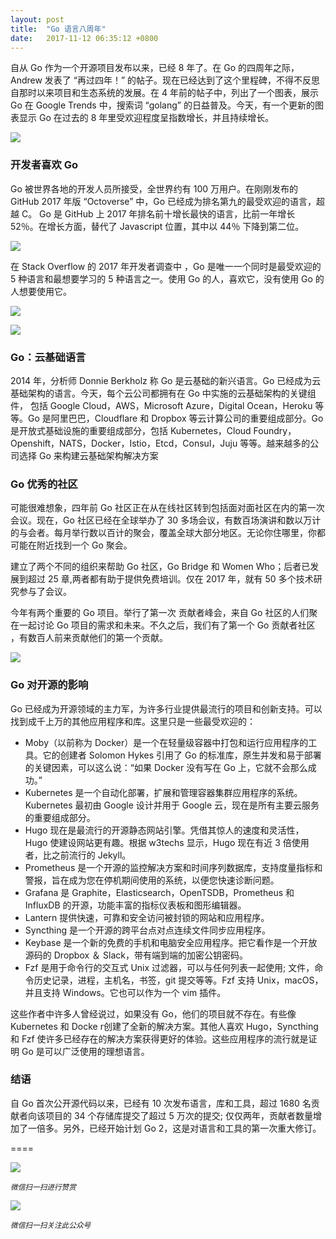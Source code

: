 ```yaml
---
layout: post
title:  "Go 语言八周年"
date:   2017-11-12 06:35:12 +0800
---
```

自从 Go 作为一个开源项目发布以来，已经 8 年了。在 Go 的四周年之际，Andrew 发表了 “再过四年！” 的帖子。现在已经达到了这个里程碑，不得不反思自那时以来项目和生态系统的发展。在 4 年前的帖子中，列出了一个图表，展示 Go 在 Google Trends 中，搜索词 “golang” 的日益普及。今天，有一个更新的图表显示 Go 在过去的 8 年里受欢迎程度呈指数增长，并且持续增长。

![](https://blog.golang.org/8years/image1.png)

### 开发者喜欢 Go

Go 被世界各地的开发人员所接受，全世界约有 100 万用户。在刚刚发布的 GitHub 2017 年版 “Octoverse” 中，Go 已经成为排名第九的最受欢迎的语言，超越 C。 Go 是 GitHub 上 2017 年排名前十增长最快的语言，比前一年增长 52％。在增长方面，替代了 Javascript 位置，其中以 44％ 下降到第二位。

![](https://blog.golang.org/8years/image2.png)

在 Stack Overflow 的 2017 年开发者调查中 ，Go 是唯一一个同时是最受欢迎的 5 种语言和最想要学习的 5 种语言之一。使用 Go 的人，喜欢它，没有使用 Go 的人想要使用它。

![](https://blog.golang.org/8years/image3.png)

![](https://blog.golang.org/8years/image4.png)

### Go：云基础语言

2014 年，分析师 Donnie Berkholz 称 Go 是云基础的新兴语言。Go 已经成为云基础架构的语言。今天，每个云公司都拥有在 Go 中实施的云基础架构的关键组件， 包括 Google Cloud，AWS，Microsoft Azure，Digital Ocean，Heroku 等等。Go 是阿里巴巴，Cloudflare 和 Dropbox 等云计算公司的重要组成部分。Go 是开放式基础设施的重要组成部分，包括 Kubernetes，Cloud Foundry，Openshift，NATS，Docker，Istio，Etcd，Consul，Juju 等等。越来越多的公司选择 Go 来构建云基础架构解决方案

### Go 优秀的社区

可能很难想象，四年前 Go 社区正在从在线社区转到包括面对面社区在内的第一次会议。现在，Go 社区已经在全球举办了 30 多场会议，有数百场演讲和数以万计的与会者。每月举行数以百计的聚会，覆盖全球大部分地区。无论你住哪里，你都可能在附近找到一个 Go 聚会。

建立了两个不同的组织来帮助 Go 社区，Go Bridge 和 Women Who；后者已发展到超过 25 章,两者都有助于提供免费培训。仅在 2017 年，就有 50 多个技术研究参与了会议。

今年有两个重要的 Go 项目。举行了第一次 贡献者峰会，来自 Go 社区的人们聚在一起讨论 Go 项目的需求和未来。不久之后，我们有了第一个 Go 贡献者社区 ，有数百人前来贡献他们的第一个贡献。

![](https://img0.tuicool.com/Q3quy2A.jpg!web)

### Go 对开源的影响

Go 已经成为开源领域的主力军，为许多行业提供最流行的项目和创新支持。可以找到成千上万的其他应用程序和库。这里只是一些最受欢迎的：

* Moby（以前称为 Docker）是一个在轻量级容器中打包和运行应用程序的工具。它的创建者 Solomon Hykes 引用了 Go 的标准库，原生并发和易于部署的关键因素，可以这么说：“如果 Docker 没有写在 Go 上，它就不会那么成功。”
* Kubernetes 是一个自动化部署，扩展和管理容器集群应用程序的系统。Kubernetes 最初由 Google 设计并用于 Google 云，现在是所有主要云服务的重要组成部分。
* Hugo 现在是最流行的开源静态网站引擎。凭借其惊人的速度和灵活性，Hugo 使建设网站更有趣。根据 w3techs 显示，Hugo 现在有近 3 倍使用者，比之前流行的 Jekyll。
* Prometheus 是一个开源的监控解决方案和时间序列数据库，支持度量指标和警报，旨在成为您在停机期间使用的系统，以便您快速诊断问题。
* Grafana 是 Graphite，Elasticsearch，OpenTSDB，Prometheus 和 InfluxDB 的开源，功能丰富的指标仪表板和图形编辑器。
* Lantern 提供快速，可靠和安全访问被封锁的网站和应用程序。
* Syncthing 是一个开源的跨平台点对点连续文件同步应用程序。
* Keybase 是一个新的免费的手机和电脑安全应用程序。把它看作是一个开放源码的 Dropbox ＆ Slack，带有端到端的加密公钥密码。
* Fzf 是用于命令行的交互式 Unix 过滤器，可以与任何列表一起使用; 文件，命令历史记录，进程，主机名，书签，git 提交等等。Fzf 支持 Unix，macOS，并且支持 Windows。它也可以作为一个 vim 插件。

这些作者中许多人曾经说过，如果没有 Go，他们的项目就不存在。有些像 Kubernetes 和 Docke r创建了全新的解决方案。其他人喜欢 Hugo，Syncthing 和 Fzf 使许多已经存在的解决方案获得更好的体验。这些应用程序的流行就是证明 Go 是可以广泛使用的理想语言。

### 结语

自 Go 首次公开源代码以来，已经有 10 次发布语言，库和工具，超过 1680 名贡献者向该项目的 34 个存储库提交了超过 5 万次的提交; 仅仅两年，贡献者数量增加了一倍多。另外，已经开始计划 Go 2，这是对语言和工具的第一次重大修订。

====

![](http://pic.zinaer.com/201710/zanshang.jpg)

<small>*微信扫一扫进行赞赏*</small>

![](http://pic.zinaer.com/201710/zinaer_wx.jpg)

<small>*微信扫一扫关注此公众号*</small>
